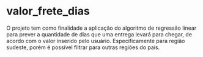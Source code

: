 # valor_frete_dias
O projeto tem como finalidade a aplicação do algoritmo de regressão linear para prever a quantidade de dias que uma entrega levará para chegar,
de acordo com o valor inserido pelo usuário. Especificamente para região sudeste, porém é possível filtrar para outras regiões do país.
